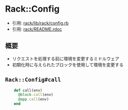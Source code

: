 # Rack::Config
- 引用: [rack/lib/rack/config.rb](https://github.com/rack/rack/blob/master/lib/rack/config.rb)
- 引用: [rack/README.rdoc](https://github.com/rack/rack/blob/master/README.rdoc)

## 概要
- リクエストを処理する前に環境を変更するミドルウェア
- 初期化時に与えられたブロックを使用して環境を変更する

## `Rack::Config#call`
```ruby
    def call(env)
      @block.call(env)
      @app.call(env)
    end
```
